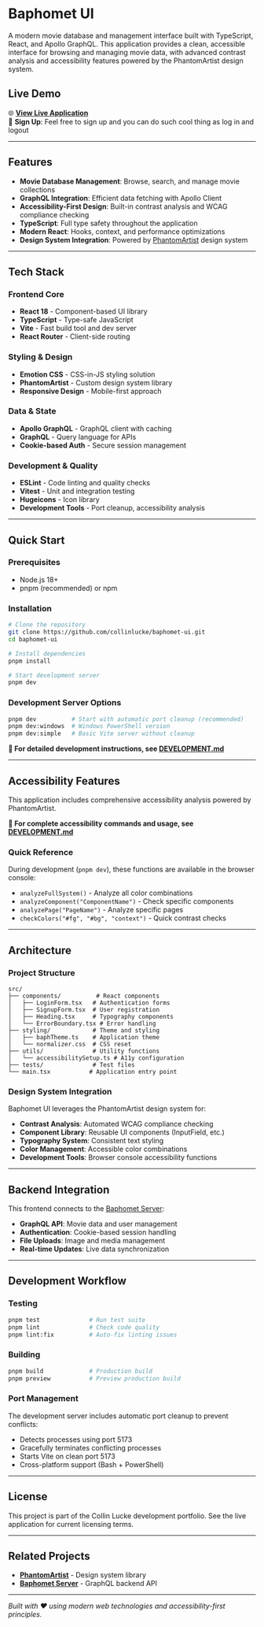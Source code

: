 # Baphomet UI

A modern movie database and management interface built with TypeScript, React, and Apollo GraphQL. This application provides a clean, accessible interface for browsing and managing movie data, with advanced contrast analysis and accessibility features powered by the PhantomArtist design system.

## Live Demo

🌐 **[View Live Application](https://baphomet.collinlucke.com)**  
🔐 **Sign Up**: Feel free to sign up and you can do such cool thing as log in and logout

---

## Features

- **Movie Database Management**: Browse, search, and manage movie collections
- **GraphQL Integration**: Efficient data fetching with Apollo Client
- **Accessibility-First Design**: Built-in contrast analysis and WCAG compliance checking
- **TypeScript**: Full type safety throughout the application
- **Modern React**: Hooks, context, and performance optimizations
- **Design System Integration**: Powered by [PhantomArtist](https://github.com/collinlucke/phantomartist) design system

---

## Tech Stack

### Frontend Core

- **React 18** - Component-based UI library
- **TypeScript** - Type-safe JavaScript
- **Vite** - Fast build tool and dev server
- **React Router** - Client-side routing

### Styling & Design

- **Emotion CSS** - CSS-in-JS styling solution
- **PhantomArtist** - Custom design system library
- **Responsive Design** - Mobile-first approach

### Data & State

- **Apollo GraphQL** - GraphQL client with caching
- **GraphQL** - Query language for APIs
- **Cookie-based Auth** - Secure session management

### Development & Quality

- **ESLint** - Code linting and quality checks
- **Vitest** - Unit and integration testing
- **Hugeicons** - Icon library
- **Development Tools** - Port cleanup, accessibility analysis

---

## Quick Start

### Prerequisites

- Node.js 18+
- pnpm (recommended) or npm

### Installation

```bash
# Clone the repository
git clone https://github.com/collinlucke/baphomet-ui.git
cd baphomet-ui

# Install dependencies
pnpm install

# Start development server
pnpm dev
```

### Development Server Options

```bash
pnpm dev          # Start with automatic port cleanup (recommended)
pnpm dev:windows  # Windows PowerShell version
pnpm dev:simple   # Basic Vite server without cleanup
```

**📖 For detailed development instructions, see [DEVELOPMENT.md](./DEVELOPMENT.md)**

---

## Accessibility Features

This application includes comprehensive accessibility analysis powered by PhantomArtist.

**📖 For complete accessibility commands and usage, see [DEVELOPMENT.md](./DEVELOPMENT.md#accessibility-analysis)**

### Quick Reference

During development (`pnpm dev`), these functions are available in the browser console:

- `analyzeFullSystem()` - Analyze all color combinations
- `analyzeComponent("ComponentName")` - Check specific components
- `analyzePage("PageName")` - Analyze specific pages
- `checkColors("#fg", "#bg", "context")` - Quick contrast checks

---

## Architecture

### Project Structure

```
src/
├── components/          # React components
│   ├── LoginForm.tsx   # Authentication forms
│   ├── SignupForm.tsx  # User registration
│   ├── Heading.tsx     # Typography components
│   └── ErrorBoundary.tsx # Error handling
├── styling/            # Theme and styling
│   ├── baphTheme.ts    # Application theme
│   └── normalizer.css  # CSS reset
├── utils/              # Utility functions
│   └── accessibilitySetup.ts # A11y configuration
├── tests/              # Test files
└── main.tsx           # Application entry point
```

### Design System Integration

Baphomet UI leverages the PhantomArtist design system for:

- **Contrast Analysis**: Automated WCAG compliance checking
- **Component Library**: Reusable UI components (InputField, etc.)
- **Typography System**: Consistent text styling
- **Color Management**: Accessible color combinations
- **Development Tools**: Browser console accessibility functions

---

## Backend Integration

This frontend connects to the [Baphomet Server](https://github.com/collinlucke/baphomet-server):

- **GraphQL API**: Movie data and user management
- **Authentication**: Cookie-based session handling
- **File Uploads**: Image and media management
- **Real-time Updates**: Live data synchronization

---

## Development Workflow

### Testing

```bash
pnpm test              # Run test suite
pnpm lint              # Check code quality
pnpm lint:fix          # Auto-fix linting issues
```

### Building

```bash
pnpm build             # Production build
pnpm preview           # Preview production build
```

### Port Management

The development server includes automatic port cleanup to prevent conflicts:

- Detects processes using port 5173
- Gracefully terminates conflicting processes
- Starts Vite on clean port 5173
- Cross-platform support (Bash + PowerShell)

---

## License

This project is part of the Collin Lucke development portfolio. See the live application for current licensing terms.

---

## Related Projects

- **[PhantomArtist](https://github.com/collinlucke/phantomartist)** - Design system library
- **[Baphomet Server](https://github.com/collinlucke/baphomet-server)** - GraphQL backend API

---

_Built with ❤️ using modern web technologies and accessibility-first principles._
